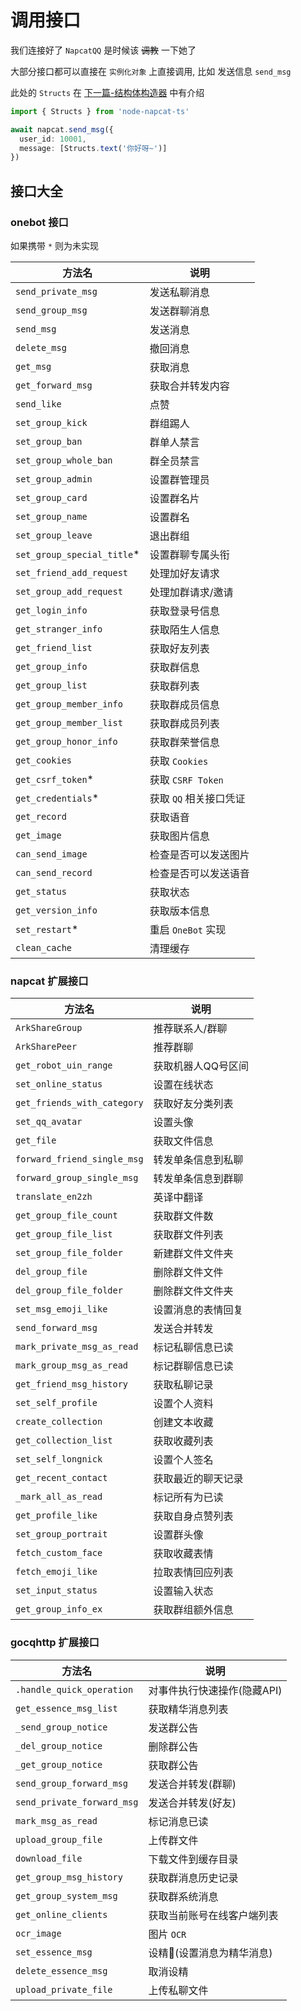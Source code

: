 # 调用接口

我们连接好了 `NapcatQQ` 是时候该 ~~调教~~ 一下她了

大部分接口都可以直接在 `实例化对象` 上直接调用, 比如 发送信息 `send_msg`

此处的 `Structs` 在 [下一篇-结构体构造器](/guide/struct-maker) 中有介绍

``` typescript
import { Structs } from 'node-napcat-ts'

await napcat.send_msg({
  user_id: 10001,
  message: [Structs.text('你好呀~')]
})
```

## 接口大全

### onebot 接口

如果携带 `*` 则为未实现

| 方法名                     | 说明                   |
| -------------------------- | ---------------------- |
| `send_private_msg`         | 发送私聊消息           |
| `send_group_msg`           | 发送群聊消息           |
| `send_msg`                 | 发送消息               |
| `delete_msg`               | 撤回消息               |
| `get_msg`                  | 获取消息               |
| `get_forward_msg`          | 获取合并转发内容       |
| `send_like`                | 点赞                   |
| `set_group_kick`           | 群组踢人               |
| `set_group_ban`            | 群单人禁言             |
| `set_group_whole_ban`      | 群全员禁言             |
| `set_group_admin`          | 设置群管理员           |
| `set_group_card`           | 设置群名片             |
| `set_group_name`           | 设置群名               |
| `set_group_leave`          | 退出群组               |
| `set_group_special_title`* | 设置群聊专属头衔       |
| `set_friend_add_request`   | 处理加好友请求         |
| `set_group_add_request`    | 处理加群请求/邀请      |
| `get_login_info`           | 获取登录号信息         |
| `get_stranger_info`        | 获取陌生人信息         |
| `get_friend_list`          | 获取好友列表           |
| `get_group_info`           | 获取群信息             |
| `get_group_list`           | 获取群列表             |
| `get_group_member_info`    | 获取群成员信息         |
| `get_group_member_list`    | 获取群成员列表         |
| `get_group_honor_info`     | 获取群荣誉信息         |
| `get_cookies`              | 获取 `Cookies`         |
| `get_csrf_token`*          | 获取 `CSRF Token`      |
| `get_credentials`*         | 获取 `QQ` 相关接口凭证 |
| `get_record`               | 获取语音               |
| `get_image`                | 获取图片信息           |
| `can_send_image`           | 检查是否可以发送图片   |
| `can_send_record`          | 检查是否可以发送语音   |
| `get_status`               | 获取状态               |
| `get_version_info`         | 获取版本信息           |
| `set_restart`*             | 重启 `OneBot` 实现     |
| `clean_cache`              | 清理缓存               |

### napcat 扩展接口

| 方法名                      | 说明               |
| --------------------------- | ------------------ |
| `ArkShareGroup`             | 推荐联系人/群聊    |
| `ArkSharePeer`              | 推荐群聊           |
| `get_robot_uin_range`       | 获取机器人QQ号区间 |
| `set_online_status`         | 设置在线状态       |
| `get_friends_with_category` | 获取好友分类列表   |
| `set_qq_avatar`             | 设置头像           |
| `get_file`                  | 获取文件信息       |
| `forward_friend_single_msg` | 转发单条信息到私聊 |
| `forward_group_single_msg`  | 转发单条信息到群聊 |
| `translate_en2zh`           | 英译中翻译         |
| `get_group_file_count`      | 获取群文件数       |
| `get_group_file_list`       | 获取群文件列表     |
| `set_group_file_folder`     | 新建群文件文件夹   |
| `del_group_file`            | 删除群文件文件     |
| `del_group_file_folder`     | 删除群文件文件夹   |
| `set_msg_emoji_like`        | 设置消息的表情回复 |
| `send_forward_msg`          | 发送合并转发       |
| `mark_private_msg_as_read`  | 标记私聊信息已读   |
| `mark_group_msg_as_read`    | 标记群聊信息已读   |
| `get_friend_msg_history`    | 获取私聊记录       |
| `set_self_profile`          | 设置个人资料       |
| `create_collection`         | 创建文本收藏       |
| `get_collection_list`       | 获取收藏列表       |
| `set_self_longnick`         | 设置个人签名       |
| `get_recent_contact`        | 获取最近的聊天记录 |
| `_mark_all_as_read`         | 标记所有为已读     |
| `get_profile_like`          | 获取自身点赞列表   |
| `set_group_portrait`        | 设置群头像         |
| `fetch_custom_face`         | 获取收藏表情       |
| `fetch_emoji_like`          | 拉取表情回应列表   |
| `set_input_status`          | 设置输入状态       |
| `get_group_info_ex`         | 获取群组额外信息   |

### gocqhttp 扩展接口

| 方法名                     | 说明                        |
| -------------------------- | --------------------------- |
| `.handle_quick_operation`  | 对事件执行快速操作(隐藏API) |
| `get_essence_msg_list`     | 获取精华消息列表            |
| `_send_group_notice`       | 发送群公告                  |
| `_del_group_notice`        | 删除群公告                  |
| `_get_group_notice`        | 获取群公告                  |
| `send_group_forward_msg`   | 发送合并转发(群聊)          |
| `send_private_forward_msg` | 发送合并转发(好友)          |
| `mark_msg_as_read`         | 标记消息已读                |
| `upload_group_file`        | 上传群文件                  |
| `download_file`            | 下载文件到缓存目录          |
| `get_group_msg_history`    | 获取群消息历史记录          |
| `get_group_system_msg`     | 获取群系统消息              |
| `get_online_clients`       | 获取当前账号在线客户端列表  |
| `ocr_image`                | 图片 `OCR`                  |
| `set_essence_msg`          | 设精🤪(设置消息为精华消息)   |
| `delete_essence_msg`       | 取消设精                    |
| `upload_private_file`      | 上传私聊文件                |
